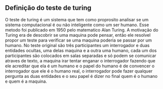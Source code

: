 ## Definição do teste de turing

 O teste de turing é um sistema que tem como proprosito analisar se um sistema computacional é ou não inteligente como um ser humano. Esse metodo foi publicado em 1950 pelo matematico Alan Turing. A motivação do Turing era de descobrir se uma maquina pode pensar, então ele resolvel propor um teste para verificar se uma maquina poderia se passar por um humano.
 No teste original são três participantes um interrogador e duas entidades ocultas, uma delas maquina e a outra uma humano, cada um dos participantes são colocados em salas separadas e só podem se comunicar atraves de texto, a maquina irar tentar enganar o interrogador fazendo que ele acreditar que ela é um humano e o papel do humano é de convencer o interrogador que ele é o humano real, o interrogador pode fazer qualquer pergunta as duas entidades e o seu papel é dizer no final quem é o humano e quem é a maquina.
	


